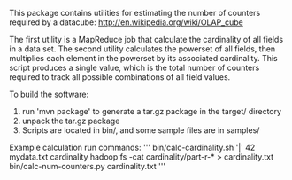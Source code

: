 This package contains utilities for estimating the number of counters
required by a datacube: http://en.wikipedia.org/wiki/OLAP_cube

The first utility is a MapReduce job that calculate the cardinality of
all fields in a data set.  The second utility calculates the powerset
of all fields, then multiplies each element in the powerset by its
associated cardinality.  This script produces a single value, which is
the total number of counters required to track all possible
combinations of all field values.

To build the software:
1. run 'mvn package' to generate a tar.gz package in the target/ directory
2. unpack the tar.gz package
3. Scripts are located in bin/, and some sample files are in samples/

Example calculation run commands:
'''
bin/calc-cardinality.sh '|' 42 mydata.txt cardinality
hadoop fs -cat cardinality/part-r-* > cardinality.txt
bin/calc-num-counters.py cardinality.txt
'''
